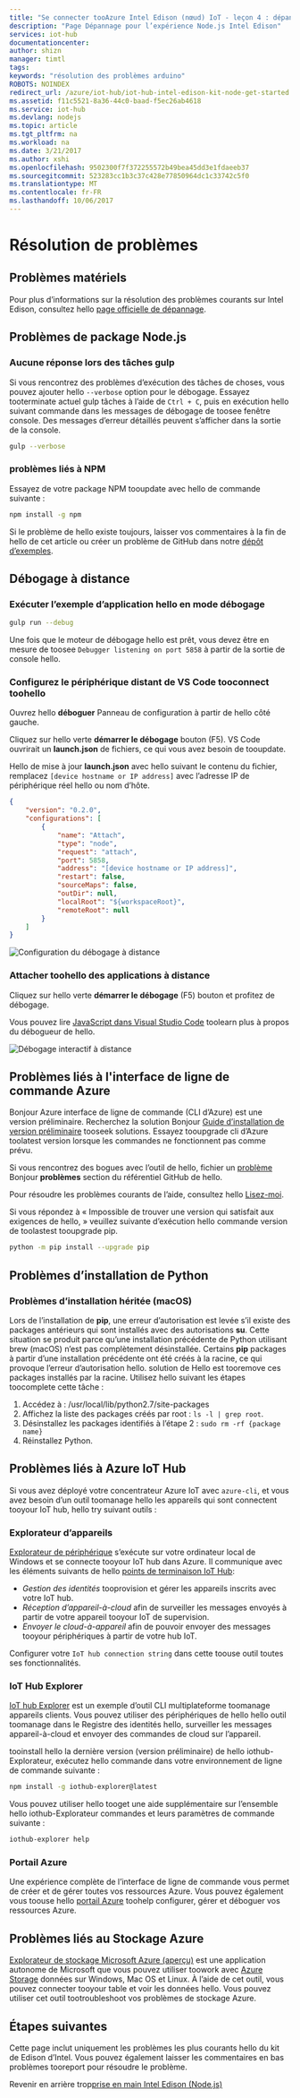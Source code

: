 ```yaml
---
title: "Se connecter tooAzure Intel Edison (nœud) IoT - leçon 4 : dépannage | Documents Microsoft"
description: "Page Dépannage pour l’expérience Node.js Intel Edison"
services: iot-hub
documentationcenter: 
author: shizn
manager: timtl
tags: 
keywords: "résolution des problèmes arduino"
ROBOTS: NOINDEX
redirect_url: /azure/iot-hub/iot-hub-intel-edison-kit-node-get-started
ms.assetid: f11c5521-8a36-44c0-baad-f5ec26ab4618
ms.service: iot-hub
ms.devlang: nodejs
ms.topic: article
ms.tgt_pltfrm: na
ms.workload: na
ms.date: 3/21/2017
ms.author: xshi
ms.openlocfilehash: 9502300f7f372255572b49bea45dd3e1fdaeeb37
ms.sourcegitcommit: 523283cc1b3c37c428e77850964dc1c33742c5f0
ms.translationtype: MT
ms.contentlocale: fr-FR
ms.lasthandoff: 10/06/2017
---
```

# <a name="troubleshooting"></a>Résolution de problèmes
## <a name="hardware-issues"></a>Problèmes matériels
Pour plus d’informations sur la résolution des problèmes courants sur Intel Edison, consultez hello [page officielle de dépannage](https://software.intel.com/en-us/node/637974).

## <a name="nodejs-package-issues"></a>Problèmes de package Node.js
### <a name="no-response-during-gulp-tasks"></a>Aucune réponse lors des tâches gulp
Si vous rencontrez des problèmes d’exécution des tâches de choses, vous pouvez ajouter hello `--verbose` option pour le débogage. Essayez tooterminate actuel gulp tâches à l’aide de `Ctrl + C`, puis en exécution hello suivant commande dans les messages de débogage de toosee fenêtre console. Des messages d’erreur détaillés peuvent s’afficher dans la sortie de la console. 

```bash
gulp --verbose
```

### <a name="npm-issues"></a>problèmes liés à NPM
Essayez de votre package NPM tooupdate avec hello de commande suivante :

```bash
npm install -g npm
```

Si le problème de hello existe toujours, laisser vos commentaires à la fin de hello de cet article ou créer un problème de GitHub dans notre [dépôt d’exemples][sample-repository].

## <a name="remote-debugging"></a>Débogage à distance

### <a name="run-hello-sample-application-in-debug-mode"></a>Exécuter l’exemple d’application hello en mode débogage

```bash
gulp run --debug
```

Une fois que le moteur de débogage hello est prêt, vous devez être en mesure de toosee ```Debugger listening on port 5858``` à partir de la sortie de console hello.

### <a name="configure-vs-code-tooconnect-toohello-remote-device"></a>Configurez le périphérique distant de VS Code tooconnect toohello

Ouvrez hello **déboguer** Panneau de configuration à partir de hello côté gauche.

Cliquez sur hello verte **démarrer le débogage** bouton (F5). VS Code ouvrirait un **launch.json** de fichiers, ce qui vous avez besoin de tooupdate.

Hello de mise à jour **launch.json** avec hello suivant le contenu du fichier, remplacez `[device hostname or IP address]` avec l’adresse IP de périphérique réel hello ou nom d’hôte.  

```json
{
    "version": "0.2.0",
    "configurations": [
        {
            "name": "Attach",
            "type": "node",
            "request": "attach",
            "port": 5858,
            "address": "[device hostname or IP address]",
            "restart": false,
            "sourceMaps": false,
            "outDir": null,
            "localRoot": "${workspaceRoot}",
            "remoteRoot": null
        }
    ]
}
```

![Configuration du débogage à distance](media/iot-hub-intel-edison-lessons/troubleshooting/remote_debugging_configuration.png)

### <a name="attach-toohello-remote-application"></a>Attacher toohello des applications à distance

Cliquez sur hello verte **démarrer le débogage** (F5) bouton et profitez de débogage.

Vous pouvez lire [JavaScript dans Visual Studio Code](https://code.visualstudio.com/docs/languages/javascript#_debugging) toolearn plus à propos du débogueur de hello.

![Débogage interactif à distance](media/iot-hub-intel-edison-lessons/troubleshooting/remote_debugging_interactive.png)

## <a name="azure-cli-issues"></a>Problèmes liés à l'interface de ligne de commande Azure
Bonjour Azure interface de ligne de commande (CLI d’Azure) est une version préliminaire. Recherchez la solution Bonjour [Guide d’installation de version préliminaire](https://github.com/Azure/azure-cli/blob/master/doc/preview_install_guide.md) tooseek solutions. Essayez tooupgrade cli d’Azure toolatest version lorsque les commandes ne fonctionnent pas comme prévu.

Si vous rencontrez des bogues avec l’outil de hello, fichier un [problème](https://github.com/Azure/azure-cli/issues) Bonjour **problèmes** section du référentiel GitHub de hello.

Pour résoudre les problèmes courants de l’aide, consultez hello [Lisez-moi](https://github.com/Azure/azure-cli/blob/master/README.rst).

Si vous répondez à « Impossible de trouver une version qui satisfait aux exigences de hello, » veuillez suivante d’exécution hello commande version de toolastest tooupgrade pip.

```bash
python -m pip install --upgrade pip
```

## <a name="python-installation-issues"></a>Problèmes d’installation de Python
### <a name="legacy-installation-issues-macos"></a>Problèmes d’installation héritée (macOS)
Lors de l’installation de **pip**, une erreur d’autorisation est levée s’il existe des packages antérieurs qui sont installés avec des autorisations **su**. Cette situation se produit parce qu’une installation précédente de Python utilisant brew (macOS) n’est pas complètement désinstallée. Certains **pip** packages à partir d’une installation précédente ont été créés à la racine, ce qui provoque l’erreur d’autorisation hello. solution de Hello est tooremove ces packages installés par la racine. Utilisez hello suivant les étapes toocomplete cette tâche :

1. Accédez à : /usr/local/lib/python2.7/site-packages
2. Affichez la liste des packages créés par root : `ls -l | grep root`.
3. Désinstallez les packages identifiés à l’étape 2 : `sudo rm -rf {package name}`
4. Réinstallez Python.

## <a name="azure-iot-hub-issues"></a>Problèmes liés à Azure IoT Hub
Si vous avez déployé votre concentrateur Azure IoT avec `azure-cli`, et vous avez besoin d’un outil toomanage hello les appareils qui sont connectent tooyour IoT hub, hello try suivant outils :

### <a name="device-explorer"></a>Explorateur d’appareils
[Explorateur de périphérique](https://github.com/Azure/azure-iot-sdk-csharp/tree/master/tools/DeviceExplorer) s’exécute sur votre ordinateur local de Windows et se connecte tooyour IoT hub dans Azure. Il communique avec les éléments suivants de hello [points de terminaison IoT Hub](iot-hub-devguide.md):

- _Gestion des identités_ tooprovision et gérer les appareils inscrits avec votre IoT hub.
- _Réception d’appareil-à-cloud_ afin de surveiller les messages envoyés à partir de votre appareil tooyour IoT de supervision.
- _Envoyer le cloud-à-appareil_ afin de pouvoir envoyer des messages tooyour périphériques à partir de votre hub IoT.

Configurer votre `IoT hub connection string` dans cette toouse outil toutes ses fonctionnalités.

### <a name="iot-hub-explorer"></a>IoT Hub Explorer
[IoT hub Explorer](https://github.com/Azure/iothub-explorer) est un exemple d’outil CLI multiplateforme toomanage appareils clients. Vous pouvez utiliser des périphériques de hello hello outil toomanage dans le Registre des identités hello, surveiller les messages appareil-à-cloud et envoyer des commandes de cloud sur l’appareil.

tooinstall hello la dernière version (version préliminaire) de hello iothub-Explorateur, exécutez hello commande dans votre environnement de ligne de commande suivante :

```bash
npm install -g iothub-explorer@latest
```

Vous pouvez utiliser hello tooget une aide supplémentaire sur l’ensemble hello iothub-Explorateur commandes et leurs paramètres de commande suivante :

```bash
iothub-explorer help
```

### <a name="azure-portal"></a>Portail Azure
Une expérience complète de l’interface de ligne de commande vous permet de créer et de gérer toutes vos ressources Azure. Vous pouvez également vous toouse hello [portail Azure](../azure-portal-overview.md) toohelp configurer, gérer et déboguer vos ressources Azure.

## <a name="azure-storage-issues"></a>Problèmes liés au Stockage Azure
[Explorateur de stockage Microsoft Azure (aperçu)](http://storageexplorer.com) est une application autonome de Microsoft que vous pouvez utiliser toowork avec [Azure Storage](https://azure.microsoft.com/en-us/services/storage/) données sur Windows, Mac OS et Linux. À l’aide de cet outil, vous pouvez connecter tooyour table et voir les données hello. Vous pouvez utiliser cet outil tootroubleshoot vos problèmes de stockage Azure.

## <a name="next-steps"></a>Étapes suivantes
Cette page inclut uniquement les problèmes les plus courants hello du kit de Edison d’Intel. Vous pouvez également laisser les commentaires en bas problèmes tooreport pour résoudre le problème.

Revenir en arrière trop[prise en main Intel Edison (Node.js)](iot-hub-intel-edison-kit-node-get-started.md)

<!-- Images and links -->

[sample-repository]: https://github.com/Azure-Samples/iot-hub-node-edison-getting-started